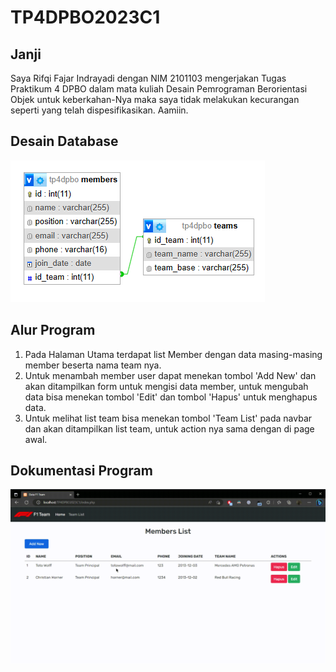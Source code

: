 # TP4DPBO2023C1

## Janji
Saya Rifqi Fajar Indrayadi dengan NIM 2101103 mengerjakan Tugas Praktikum 4 DPBO dalam mata kuliah Desain Pemrograman Berorientasi Objek untuk keberkahan-Nya maka saya tidak melakukan kecurangan seperti yang telah dispesifikasikan. Aamiin.

## Desain Database
![erd](screenshots/erd.png)

## Alur Program
1. Pada Halaman Utama terdapat list Member dengan data masing-masing member beserta nama team nya.
2. Untuk menambah member user dapat menekan tombol 'Add New' dan akan ditampilkan form untuk mengisi data member, untuk mengubah data bisa menekan tombol 'Edit' dan tombol 'Hapus' untuk menghapus data.
3. Untuk melihat list team bisa menekan tombol 'Team List' pada navbar dan akan ditampilkan list team, untuk action nya sama dengan di page awal.

## Dokumentasi Program
![demo](demo.gif)
